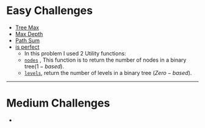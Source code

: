 # Easy Challenges
  - [Tree Max](/DS/Binary%20Tree/BinaryTree.hpp#L34-L44)
 -  [Max Depth](/DS/Binary%20Tree/BinaryTree.hpp#L47-L52)
  - [Path Sum](/DS/Binary%20Tree/BinaryTree.hpp#L66-L69)
  - [is perfect](/DS/Binary%20Tree/BinaryTree.hpp#L143-L145)
    - In this problem I used 2 Utility functions:
    -  [`nodes`](/DS/Binary%20Tree/BinaryTree.hpp#L46-49) , This function is to return the number of nodes in a binary tree($1-based$).
     - [`levels`](/DS/Binary%20Tree/BinaryTree.hpp#L51-L57), return the number of levels in a binary tree ($Zero-based$).

---

# Medium Challenges
- 
